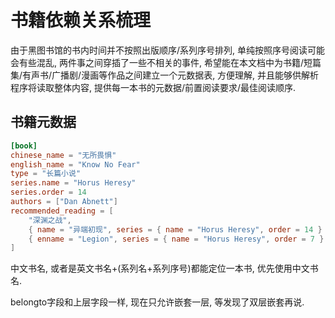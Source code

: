 # 书籍依赖关系梳理

由于黑图书馆的书内时间并不按照出版顺序/系列序号排列, 单纯按照序号阅读可能会有些混乱, 两件事之间穿插了一些不相关的事件, 希望能在本文档中为书籍/短篇集/有声书/广播剧/漫画等作品之间建立一个元数据表, 方便理解, 并且能够供解析程序将读取整体内容, 提供每一本书的元数据/前置阅读要求/最佳阅读顺序.

## 书籍元数据

``` toml
[book]
chinese_name = "无所畏惧"
english_name = "Know No Fear"
type = "长篇小说"
series.name = "Horus Heresy"
series.order = 14
authors = ["Dan Abnett"]
recommended_reading = [
    "深渊之战",
    { name = "异端初现", series = { name = "Horus Heresy", order = 14 } },
    { enname = "Legion", series = { name = "Horus Heresy", order = 7 } },
]
```

中文书名, 或者是英文书名+(系列名+系列序号)都能定位一本书, 优先使用中文书名.

belongto字段和上层字段一样, 现在只允许嵌套一层, 等发现了双层嵌套再说.

